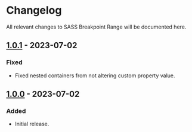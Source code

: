 # Changelog

All relevant changes to SASS Breakpoint Range will be documented here.

## [1.0.1] - 2023-07-02

### Fixed

- Fixed nested containers from not altering custom property value.

## [1.0.0] - 2023-07-02

### Added

- Initial release.

[1.0.1]: https://github.com/JoshuaSand0val/sass-breakpoint-range/releases/tag/v1.0.1
[1.0.0]: https://github.com/JoshuaSand0val/sass-breakpoint-range/releases/tag/v1.0.0
